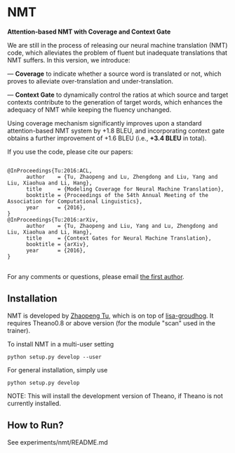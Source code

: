 # NMT
**Attention-based NMT with Coverage and Context Gate**


We are still in the process of releasing our neural machine translation (NMT) code, which alleviates the problem of fluent but inadequate translations that NMT suffers.
In this version, we introduce:

— **Coverage** to indicate whether a source word is translated or not, which proves to alleviate over-translation and under-translation.

— **Context Gate** to dynamically control the ratios at which source and target contexts contribute to the generation of target words, which enhances the adequacy of NMT while keeping the fluency unchanged.

Using coverage mechanism significantly improves upon a standard attention-based NMT system by +1.8 BLEU, and incorporating context gate obtains a further improvement of +1.6 BLEU (i.e., **+3.4 BLEU** in total).

If you use the code, please cite our papers:
<pre>
<code>
@InProceedings{Tu:2016:ACL,
      author    = {Tu, Zhaopeng and Lu, Zhengdong and Liu, Yang and Liu, Xiaohua and Li, Hang},
      title     = {Modeling Coverage for Neural Machine Translation},
      booktitle = {Proceedings of the 54th Annual Meeting of the Association for Computational Linguistics},
      year      = {2016},
}
@InProceedings{Tu:2016:arXiv,
      author    = {Tu, Zhaopeng and Liu, Yang and Lu, Zhengdong and Liu, Xiaohua and Li, Hang},
      title     = {Context Gates for Neural Machine Translation},
      booktitle = {arXiv},
      year      = {2016},
}
</code>
</pre>


For any comments or questions, please  email <a href="mailto:tuzhaopeng@gmail.com">the first author</a>.


Installation
------------

NMT is developed by <a href="http://www.zptu.net">Zhaopeng Tu</a>, which is on top of <a href="https://github.com/lisa-groundhog/GroundHog">lisa-groudhog</a>. It requires Theano0.8 or above version (for the module "scan" used in the trainer).

To install NMT in a multi-user setting

``python setup.py develop --user``

For general installation, simply use

``python setup.py develop``

NOTE: This will install the development version of Theano, if Theano is not currently installed.


How to Run?
--------------------------

See experiments/nmt/README.md
